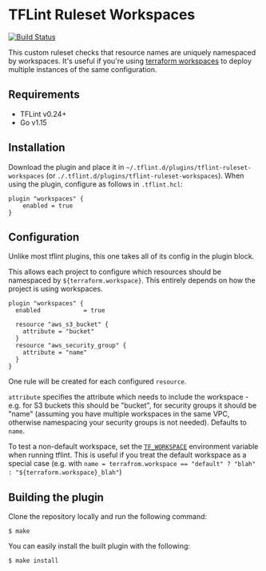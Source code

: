 # TFLint Ruleset Workspaces
[![Build Status](https://github.com/richardTowers/tflint-ruleset-workspaces/workflows/build/badge.svg?branch=master)](https://github.com/richardTowers/tflint-ruleset-workspaces/actions)

This custom ruleset checks that resource names are uniquely namespaced by workspaces. It's useful if you're using [terraform workspaces](https://www.terraform.io/docs/state/workspaces.html)
to deploy multiple instances of the same configuration.

## Requirements

- TFLint v0.24+
- Go v1.15

## Installation

Download the plugin and place it in `~/.tflint.d/plugins/tflint-ruleset-workspaces` (or `./.tflint.d/plugins/tflint-ruleset-workspaces`). When using the plugin, configure as follows in `.tflint.hcl`:

```hcl
plugin "workspaces" {
    enabled = true
}
```

## Configuration

Unlike most tflint plugins, this one takes all of its config in the plugin block.

This allows each project to configure which resources should be namespaced by `${terraform.workspace}`. This entirely depends on how the project is using workspaces.

```hcl
plugin "workspaces" {
  enabled            = true

  resource "aws_s3_bucket" {
    attribute = "bucket"
  }
  resource "aws_security_group" {
    attribute = "name"
  }
}
```

One rule will be created for each configured `resource`.

`attribute` specifies the attribute which needs to include the workspace - e.g. for S3 buckets this should be "bucket", for security groups it should be "name" (assuming you have multiple workspaces in the same VPC, otherwise namespacing your security groups is not needed). Defaults to `name`.

To test a non-default workspace, set the [`TF_WORKSPACE`](https://www.terraform.io/docs/cli/config/environment-variables.html#tf_workspace)
environment variable when running tflint. This is useful if you treat the default workspace as a special case (e.g. with `name = terrafrom.workspace == "default" ? "blah" : "${terraform.workspace}_blah"`)

## Building the plugin

Clone the repository locally and run the following command:

```
$ make
```

You can easily install the built plugin with the following:

```
$ make install
```
